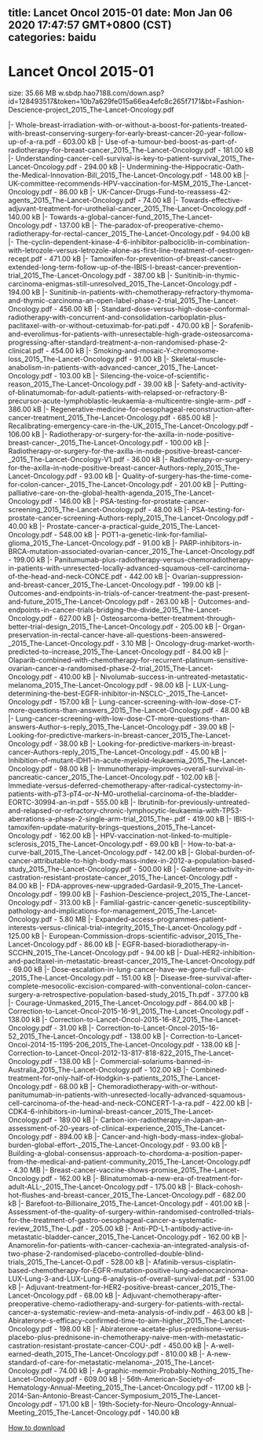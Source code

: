 
title: Lancet Oncol 2015-01
date: Mon Jan 06 2020 17:47:57 GMT+0800 (CST)    
categories: baidu
---

# Lancet Oncol 2015-01
size: 35.66 MB
 w.sbdp.hao7188.com/down.asp?id=128493517&token=10b7a629fe015a66ea4efc8c265f7171&bt=Fashion-Descience-project_2015_The-Lancet-Oncology.pdf
 
|- Whole-breast-irradiation-with-or-without-a-boost-for-patients-treated-with-breast-conserving-surgery-for-early-breast-cancer-20-year-follow-up-of-a-ra.pdf - 603.00 kB
|- Use-of-a-tumour-bed-boost-as-part-of-radiotherapy-for-breast-cancer_2015_The-Lancet-Oncology.pdf - 181.00 kB
|- Understanding-cancer-cell-survival-is-key-to-patient-survival_2015_The-Lancet-Oncology.pdf - 294.00 kB
|- Undermining-the-Hippocratic-Oath-the-Medical-Innovation-Bill_2015_The-Lancet-Oncology.pdf - 148.00 kB
|- UK-committee-recommends-HPV-vaccination-for-MSM_2015_The-Lancet-Oncology.pdf - 86.00 kB
|- UK-Cancer-Drugs-Fund-to-reassess-42-agents_2015_The-Lancet-Oncology.pdf - 74.00 kB
|- Towards-effective-adjuvant-treatment-for-urothelial-cancer_2015_The-Lancet-Oncology.pdf - 140.00 kB
|- Towards-a-global-cancer-fund_2015_The-Lancet-Oncology.pdf - 137.00 kB
|- The-paradox-of-preoperative-chemo-radiotherapy-for-rectal-cancer_2015_The-Lancet-Oncology.pdf - 94.00 kB
|- The-cyclin-dependent-kinase-4-6-inhibitor-palbociclib-in-combination-with-letrozole-versus-letrozole-alone-as-first-line-treatment-of-oestrogen-recept.pdf - 471.00 kB
|- Tamoxifen-for-prevention-of-breast-cancer-extended-long-term-follow-up-of-the-IBIS-I-breast-cancer-prevention-trial_2015_The-Lancet-Oncology.pdf - 387.00 kB
|- Sunitinib-in-thymic-carcinoma-enigmas-still-unresolved_2015_The-Lancet-Oncology.pdf - 194.00 kB
|- Sunitinib-in-patients-with-chemotherapy-refractory-thymoma-and-thymic-carcinoma-an-open-label-phase-2-trial_2015_The-Lancet-Oncology.pdf - 456.00 kB
|- Standard-dose-versus-high-dose-conformal-radiotherapy-with-concurrent-and-consolidation-carboplatin-plus-paclitaxel-with-or-without-cetuximab-for-pati.pdf - 470.00 kB
|- Sorafenib-and-everolimus-for-patients-with-unresectable-high-grade-osteosarcoma-progressing-after-standard-treatment-a-non-randomised-phase-2-clinical.pdf - 454.00 kB
|- Smoking-and-mosaic-Y-chromosome-loss_2015_The-Lancet-Oncology.pdf - 91.00 kB
|- Skeletal-muscle-anabolism-in-patients-with-advanced-cancer_2015_The-Lancet-Oncology.pdf - 103.00 kB
|- Silencing-the-voice-of-scientific-reason_2015_The-Lancet-Oncology.pdf - 39.00 kB
|- Safety-and-activity-of-blinatumomab-for-adult-patients-with-relapsed-or-refractory-B-precursor-acute-lymphoblastic-leukaemia-a-multicentre-single-arm-.pdf - 386.00 kB
|- Regenerative-medicine-for-oesophageal-reconstruction-after-cancer-treatment_2015_The-Lancet-Oncology.pdf - 685.00 kB
|- Recalibrating-emergency-care-in-the-UK_2015_The-Lancet-Oncology.pdf - 106.00 kB
|- Radiotherapy-or-surgery-for-the-axilla-in-node-positive-breast-cancer-_2015_The-Lancet-Oncology.pdf - 100.00 kB
|- Radiotherapy-or-surgery-for-the-axilla-in-node-positive-breast-cancer-_2015_The-Lancet-Oncology-V1.pdf - 36.00 kB
|- Radiotherapy-or-surgery-for-the-axilla-in-node-positive-breast-cancer-Authors-reply_2015_The-Lancet-Oncology.pdf - 93.00 kB
|- Quality-of-surgery-has-the-time-come-for-colon-cancer-_2015_The-Lancet-Oncology.pdf - 201.00 kB
|- Putting-palliative-care-on-the-global-health-agenda_2015_The-Lancet-Oncology.pdf - 146.00 kB
|- PSA-testing-for-prostate-cancer-screening_2015_The-Lancet-Oncology.pdf - 48.00 kB
|- PSA-testing-for-prostate-cancer-screening-Authors-reply_2015_The-Lancet-Oncology.pdf - 40.00 kB
|- Prostate-cancer-a-practical-guide_2015_The-Lancet-Oncology.pdf - 548.00 kB
|- POT1-a-genetic-link-for-familial-glioma_2015_The-Lancet-Oncology.pdf - 91.00 kB
|- PARP-inhibitors-in-BRCA-mutation-associated-ovarian-cancer_2015_The-Lancet-Oncology.pdf - 199.00 kB
|- Panitumumab-plus-radiotherapy-versus-chemoradiotherapy-in-patients-with-unresected-locally-advanced-squamous-cell-carcinoma-of-the-head-and-neck-CONCE.pdf - 442.00 kB
|- Ovarian-suppression-and-breast-cancer_2015_The-Lancet-Oncology.pdf - 199.00 kB
|- Outcomes-and-endpoints-in-trials-of-cancer-treatment-the-past-present-and-future_2015_The-Lancet-Oncology.pdf - 263.00 kB
|- Outcomes-and-endpoints-in-cancer-trials-bridging-the-divide_2015_The-Lancet-Oncology.pdf - 627.00 kB
|- Osteosarcoma-better-treatment-through-better-trial-design_2015_The-Lancet-Oncology.pdf - 205.00 kB
|- Organ-preservation-in-rectal-cancer-have-all-questions-been-answered-_2015_The-Lancet-Oncology.pdf - 3.10 MB
|- Oncology-drug-market-worth-predicted-to-increase_2015_The-Lancet-Oncology.pdf - 84.00 kB
|- Olaparib-combined-with-chemotherapy-for-recurrent-platinum-sensitive-ovarian-cancer-a-randomised-phase-2-trial_2015_The-Lancet-Oncology.pdf - 410.00 kB
|- Nivolumab-success-in-untreated-metastatic-melanoma_2015_The-Lancet-Oncology.pdf - 98.00 kB
|- LUX-Lung-determining-the-best-EGFR-inhibitor-in-NSCLC-_2015_The-Lancet-Oncology.pdf - 157.00 kB
|- Lung-cancer-screening-with-low-dose-CT-more-questions-than-answers_2015_The-Lancet-Oncology.pdf - 48.00 kB
|- Lung-cancer-screening-with-low-dose-CT-more-questions-than-answers-Author-s-reply_2015_The-Lancet-Oncology.pdf - 39.00 kB
|- Looking-for-predictive-markers-in-breast-cancer_2015_The-Lancet-Oncology.pdf - 38.00 kB
|- Looking-for-predictive-markers-in-breast-cancer-Authors-reply_2015_The-Lancet-Oncology.pdf - 45.00 kB
|- Inhibition-of-mutant-IDH1-in-acute-myeloid-leukaemia_2015_The-Lancet-Oncology.pdf - 98.00 kB
|- Immunotherapy-improves-overall-survival-in-pancreatic-cancer_2015_The-Lancet-Oncology.pdf - 102.00 kB
|- Immediate-versus-deferred-chemotherapy-after-radical-cystectomy-in-patients-with-pT3-pT4-or-N-M0-urothelial-carcinoma-of-the-bladder-EORTC-30994-an-in.pdf - 555.00 kB
|- Ibrutinib-for-previously-untreated-and-relapsed-or-refractory-chronic-lymphocytic-leukaemia-with-TP53-aberrations-a-phase-2-single-arm-trial_2015_The-.pdf - 419.00 kB
|- IBIS-I-tamoxifen-update-maturity-brings-questions_2015_The-Lancet-Oncology.pdf - 162.00 kB
|- HPV-vaccination-not-linked-to-multiple-sclerosis_2015_The-Lancet-Oncology.pdf - 69.00 kB
|- How-to-bat-a-curve-ball_2015_The-Lancet-Oncology.pdf - 142.00 kB
|- Global-burden-of-cancer-attributable-to-high-body-mass-index-in-2012-a-population-based-study_2015_The-Lancet-Oncology.pdf - 500.00 kB
|- Galeterone-activity-in-castration-resistant-prostate-cancer_2015_The-Lancet-Oncology.pdf - 84.00 kB
|- FDA-approves-new-upgraded-Gardasil-9_2015_The-Lancet-Oncology.pdf - 199.00 kB
|- Fashion-Descience-project_2015_The-Lancet-Oncology.pdf - 313.00 kB
|- Familial-gastric-cancer-genetic-susceptibility-pathology-and-implications-for-management_2015_The-Lancet-Oncology.pdf - 5.80 MB
|- Expanded-access-programmes-patient-interests-versus-clinical-trial-integrity_2015_The-Lancet-Oncology.pdf - 125.00 kB
|- European-Commission-drops-scientific-advisor_2015_The-Lancet-Oncology.pdf - 86.00 kB
|- EGFR-based-bioradiotherapy-in-SCCHN_2015_The-Lancet-Oncology.pdf - 94.00 kB
|- Dual-HER2-inhibition-and-paclitaxel-in-metastatic-breast-cancer_2015_The-Lancet-Oncology.pdf - 69.00 kB
|- Dose-escalation-in-lung-cancer-have-we-gone-full-circle-_2015_The-Lancet-Oncology.pdf - 151.00 kB
|- Disease-free-survival-after-complete-mesocolic-excision-compared-with-conventional-colon-cancer-surgery-a-retrospective-population-based-study_2015_Th.pdf - 377.00 kB
|- Courage-Unmasked_2015_The-Lancet-Oncology.pdf - 864.00 kB
|- Correction-to-Lancet-Oncol-2015-16-91_2015_The-Lancet-Oncology.pdf - 138.00 kB
|- Correction-to-Lancet-Oncol-2015-16-87_2015_The-Lancet-Oncology.pdf - 31.00 kB
|- Correction-to-Lancet-Oncol-2015-16-52_2015_The-Lancet-Oncology.pdf - 138.00 kB
|- Correction-to-Lancet-Oncol-2014-15-1195-206_2015_The-Lancet-Oncology.pdf - 138.00 kB
|- Correction-to-Lancet-Oncol-2012-13-817-818-822_2015_The-Lancet-Oncology.pdf - 138.00 kB
|- Commercial-solariums-banned-in-Australia_2015_The-Lancet-Oncology.pdf - 102.00 kB
|- Combined-treatment-for-only-half-of-Hodgkin-s-patients_2015_The-Lancet-Oncology.pdf - 68.00 kB
|- Chemoradiotherapy-with-or-without-panitumumab-in-patients-with-unresected-locally-advanced-squamous-cell-carcinoma-of-the-head-and-neck-CONCERT-1-a-ra.pdf - 422.00 kB
|- CDK4-6-inhibitors-in-luminal-breast-cancer_2015_The-Lancet-Oncology.pdf - 189.00 kB
|- Carbon-ion-radiotherapy-in-Japan-an-assessment-of-20-years-of-clinical-experience_2015_The-Lancet-Oncology.pdf - 894.00 kB
|- Cancer-and-high-body-mass-index-global-burden-global-effort-_2015_The-Lancet-Oncology.pdf - 93.00 kB
|- Building-a-global-consensus-approach-to-chordoma-a-position-paper-from-the-medical-and-patient-community_2015_The-Lancet-Oncology.pdf - 4.30 MB
|- Breast-cancer-vaccine-shows-promise_2015_The-Lancet-Oncology.pdf - 162.00 kB
|- Blinatumomab-a-new-era-of-treatment-for-adult-ALL-_2015_The-Lancet-Oncology.pdf - 175.00 kB
|- Black-cohosh-hot-flushes-and-breast-cancer_2015_The-Lancet-Oncology.pdf - 682.00 kB
|- Barefoot-to-Billionaire_2015_The-Lancet-Oncology.pdf - 401.00 kB
|- Assessment-of-the-quality-of-surgery-within-randomised-controlled-trials-for-the-treatment-of-gastro-oesophageal-cancer-a-systematic-review_2015_The-L.pdf - 205.00 kB
|- Anti-PD-L1-antibody-active-in-metastatic-bladder-cancer_2015_The-Lancet-Oncology.pdf - 162.00 kB
|- Anamorelin-for-patients-with-cancer-cachexia-an-integrated-analysis-of-two-phase-2-randomised-placebo-controlled-double-blind-trials_2015_The-Lancet-O.pdf - 528.00 kB
|- Afatinib-versus-cisplatin-based-chemotherapy-for-EGFR-mutation-positive-lung-adenocarcinoma-LUX-Lung-3-and-LUX-Lung-6-analysis-of-overall-survival-dat.pdf - 531.00 kB
|- Adjuvant-treatment-for-HER2-positive-breast-cancer_2015_The-Lancet-Oncology.pdf - 68.00 kB
|- Adjuvant-chemotherapy-after-preoperative-chemo-radiotherapy-and-surgery-for-patients-with-rectal-cancer-a-systematic-review-and-meta-analysis-of-indiv.pdf - 463.00 kB
|- Abiraterone-s-efficacy-confirmed-time-to-aim-higher_2015_The-Lancet-Oncology.pdf - 198.00 kB
|- Abiraterone-acetate-plus-prednisone-versus-placebo-plus-prednisone-in-chemotherapy-naive-men-with-metastatic-castration-resistant-prostate-cancer-COU-.pdf - 450.00 kB
|- A-well-earned-death_2015_The-Lancet-Oncology.pdf - 810.00 kB
|- A-new-standard-of-care-for-metastatic-melanoma-_2015_The-Lancet-Oncology.pdf - 74.00 kB
|- A-graphic-memoir-Probably-Nothing_2015_The-Lancet-Oncology.pdf - 609.00 kB
|- 56th-American-Society-of-Hematology-Annual-Meeting_2015_The-Lancet-Oncology.pdf - 117.00 kB
|- 2014-San-Antonio-Breast-Cancer-Symposium_2015_The-Lancet-Oncology.pdf - 171.00 kB
|- 19th-Society-for-Neuro-Oncology-Annual-Meeting_2015_The-Lancet-Oncology.pdf - 140.00 kB

[How to download](https://bpcam.bemobtrk.com/go/2ceec3aa-1ca2-46d6-b9ff-aaa5c184517c?jno=4496)